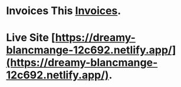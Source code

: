 # Invoices This [Invoices](https://dreamy-blancmange-12c692.netlify.app/).

# Live Site [https://dreamy-blancmange-12c692.netlify.app/](https://dreamy-blancmange-12c692.netlify.app/).
